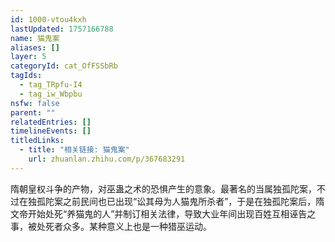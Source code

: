 ```yaml
---
id: 1000-vtou4kxh
lastUpdated: 1757166788
name: 猫鬼案
aliases: []
layer: 5
categoryId: cat_OfFSSbRb
tagIds:
  - tag_TRpfu-I4
  - tag_iw_Wbpbu
nsfw: false
parent: ""
relatedEntries: []
timelineEvents: []
titledLinks:
  - title: "相关链接: 猫鬼案"
    url: zhuanlan.zhihu.com/p/367683291
---
```


隋朝皇权斗争的产物，对巫蛊之术的恐惧产生的意象。最著名的当属独孤陀案，不过在独孤陀案之前民间也已出现“讼其母为人猫鬼所杀者”，于是在独孤陀案后，隋文帝开始处死“养猫鬼的人”并制订相关法律，导致大业年间出现百姓互相诬告之事，被处死者众多。某种意义上也是一种猎巫运动。